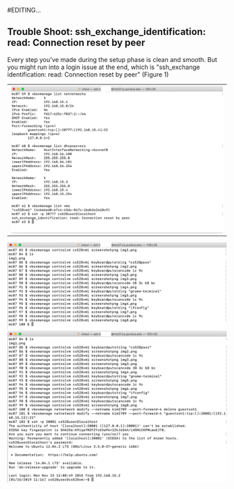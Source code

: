 #EDITING...
## Trouble Shoot: ssh_exchange_identification: read: Connection reset by peer

Every step you've made during the setup phase is clean and smooth. But you might run into a login issue at the end, which is "ssh_exchange identification: read: Connection reset by peer" (Figure 1)

<table><tr>
  <td> <img src = "images/1.png" width = "700"> </td>
  </tr>
</table>
<img src = "images/2.png" width = "700">
<img src = "images/3.png" width = "700">
